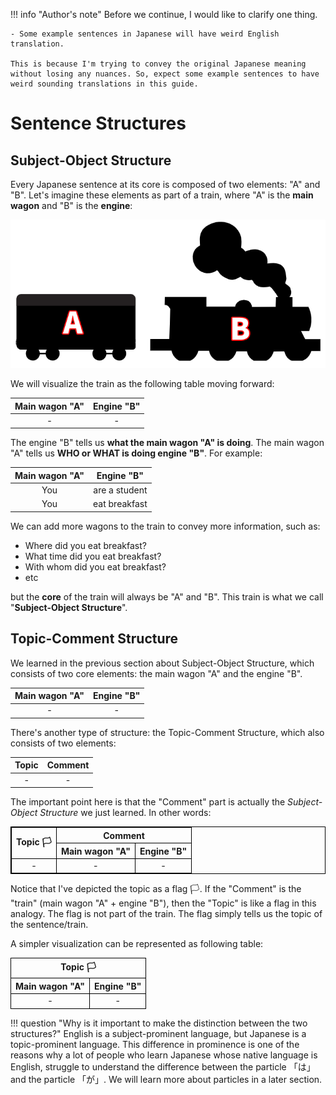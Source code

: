 !!! info "Author's note"
    Before we continue, I would like to clarify one thing.

    - Some example sentences in Japanese will have weird English translation.

    This is because I'm trying to convey the original Japanese meaning without losing any nuances. So, expect some example sentences to have weird sounding translations in this guide.

# Sentence Structures

## Subject-Object Structure

Every Japanese sentence at its core is composed of two elements: "A" and "B". Let's imagine these elements as part of a train, where "A" is the **main wagon** and "B" is the **engine**:

![](../../img/fundamentals/train.png)

We will visualize the train as the following table moving forward:

Main wagon "A" | Engine "B"
:---: | :---:
- | -

The engine "B" tells us **what the main wagon "A" is doing**. The main wagon "A" tells us **WHO or WHAT is doing engine "B"**. For example:

Main wagon "A" | Engine "B"
:---: | :---:
You | are a student
You | eat breakfast

We can add more wagons to the train to convey more information, such as:

- Where did you eat breakfast?
- What time did you eat breakfast?
- With whom did you eat breakfast?
- etc

but the **core** of the train will always be "A" and "B". This train is what we call "**Subject-Object Structure**".

## Topic-Comment Structure

We learned in the previous section about Subject-Object Structure, which consists of two core elements: the main wagon "A" and the engine "B".

Main wagon "A" | Engine "B"
:---: | :---:
- | -

There's another type of structure: the Topic-Comment Structure, which also consists of two elements:

Topic | Comment
:---: | :---:
- | -

The important point here is that the "Comment" part is actually the *Subject-Object Structure* we just learned. In other words:

<table style="border: 1px solid black">
  <tr>
    <th rowspan="2" style="text-align: center; vertical-align: middle; border: 1px solid black">Topic 🏳️</td>
    <th colspan="2" style="text-align: center; border: 1px solid black">Comment</td>
  </tr>
  <tr>
    <th style="text-align: center; border: 1px solid black">Main wagon "A"</th>
    <th style="text-align: center; border: 1px solid black">Engine "B"</th>
  </tr>
  <tr>
    <td style="text-align: center; border: 1px solid black">-</td>
    <td style="text-align: center; border: 1px solid black">-</td>
    <td style="text-align: center; border: 1px solid black">-</td>
  </tr>
</table>

Notice that I've depicted the topic as a flag 🏳️. If the "Comment" is the "train" (main wagon "A" + engine "B"), then the "Topic" is like a flag in this analogy. The flag is not part of the train. The flag simply tells us the topic of the sentence/train.

A simpler visualization can be represented as following table:

<table>
  <tr>
    <th colspan="2" style="text-align: center; border: 1px solid black">Topic 🏳️</th>
  </tr>
  <tr>
    <th style="text-align: center; border: 1px solid black">Main wagon "A"</th>
    <th style="text-align: center; border: 1px solid black">Engine "B"</th>
  </tr>
  <tr>
    <td style="text-align: center; border: 1px solid black"> - </td>
    <td style="text-align: center; border: 1px solid black"> - </td>
  </tr>
</table>

!!! question "Why is it important to make the distinction between the two structures?"
    English is a subject-prominent language, but Japanese is a topic-prominent language. This difference in prominence is one of the reasons why a lot of people who learn Japanese whose native language is English, struggle to understand the difference between the particle 「は」 and the particle 「が」. We will learn more about particles in a later section.